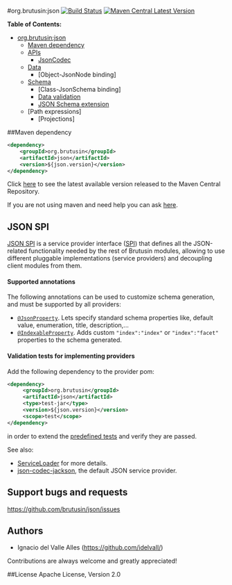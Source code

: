 #org.brutusin:json [![Build Status](https://api.travis-ci.org/brutusin/json.svg?branch=master)](https://travis-ci.org/brutusin/json) [![Maven Central Latest Version](https://maven-badges.herokuapp.com/maven-central/org.brutusin/json/badge.svg)](https://maven-badges.herokuapp.com/maven-central/org.brutusin/json/)

**Table of Contents:** 

- [org.brutusin:json](#)
  - [Maven dependency](#maven-dependency)
  - [APIs](#apis)
    - [JsonCodec](#jsoncodec)
  - [Data](#data)
    - [Object-JsonNode binding]
  - [Schema](#schema)
    - [Class-JsonSchema binding]
    - [Data validation](#data-validation)
    - [JSON Schema extension](#json-schema-extension)
  - [Path expressions]
    - [Projections] 

##Maven dependency 
```xml
<dependency>
    <groupId>org.brutusin</groupId>
    <artifactId>json</artifactId>
    <version>${json.version}</version>
</dependency>
```

Click [here](http://search.maven.org/#search%7Cga%7C1%7Cg%3A%22org.brutusin%22%20a%3A%22json%22) to see the latest available version released to the Maven Central Repository.

If you are not using maven and need help you can ask [here](https://github.com/brutusin/json/issues).

## JSON SPI

[JSON SPI](src/main/java/org/brutusin/json/spi) is a service provider interface ([SPI](http://en.wikipedia.org/wiki/Service_provider_interface)) that defines all the JSON-related functionality needed by the rest of Brutusin modules, allowing to use different pluggable implementations (service providers) and decoupling client modules from them. 

#### Supported annotations
The following annotations can be used to customize schema generation, and must be supported by all providers:
* [`@JsonProperty`](src/main/java/org/brutusin/json/annotations/JsonProperty.java). Lets specify standard schema properties like, default value, enumeration, title, description,...
* [`@IndexableProperty`](src/main/java/org/brutusin/json/annotations/IndexableProperty.java). Adds custom `"index":"index"` or `"index":"facet"` properties to the schema generated.

#### Validation tests for implementing providers

Add the following dependency to the provider pom:
```xml
<dependency>
     <groupId>org.brutusin</groupId>
     <artifactId>json</artifactId>
     <type>test-jar</type>
     <version>${json.version}</version>
     <scope>test</scope>
</dependency>
```
in order to extend the [predefined tests](https://github.com/brutusin/json/tree/master/src/test/java/org/brutusin/json/spi) and verify they are passed. 

See also:
* [ServiceLoader](http://docs.oracle.com/javase/6/docs/api/java/util/ServiceLoader.html) for more details.
* [json-codec-jackson](https://github.com/brutusin/json-codec-jackson), the default JSON service provider.

## Support bugs and requests
https://github.com/brutusin/json/issues

## Authors

- Ignacio del Valle Alles (<https://github.com/idelvall/>)

Contributions are always welcome and greatly appreciated!

##License
Apache License, Version 2.0
